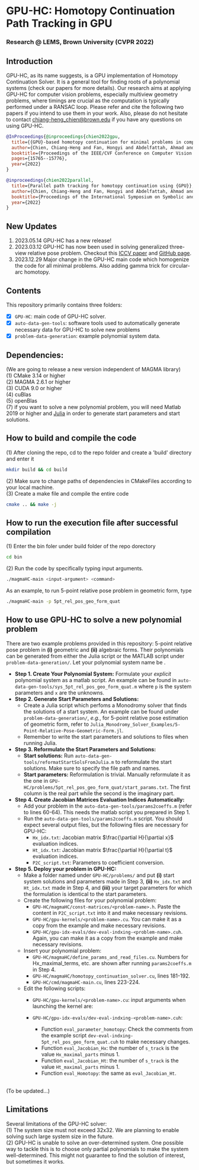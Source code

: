 # GPU-HC: Homotopy Continuation Path Tracking in GPU
### Research @ LEMS, Brown University (CVPR 2022)
## Introduction
GPU-HC, as its name suggests, is a GPU implementation of Homotopy Continuation Solver. It is a general tool for finding roots of a polynomial systems (check our papers for more details). Our research aims at applying GPU-HC for computer vision problems, especially multiview geometry problems, where timings are crucial as the computation is typically performed under a RANSAC loop. Please refer and cite the following two papers if you intend to use them in your work. Also, please do not hesitate to contact chiang-heng_chien@brown.edu if you have any questions on using GPU-HC. <br />

```BibTeX
@InProceedings{@inproceedings{chien2022gpu,
  title={{GPU}-based homotopy continuation for minimal problems in computer vision},
  author={Chien, Chiang-Heng and Fan, Hongyi and Abdelfattah, Ahmad and Tsigaridas, Elias and Tomov, Stanimire and Kimia, Benjamin},
  booktitle={Proceedings of the IEEE/CVF Conference on Computer Vision and Pattern Recognition},
  pages={15765--15776},
  year={2022}
}
```
```BibTeX
@inproceedings{chien2022parallel,
  title={Parallel path tracking for homotopy continuation using {GPU}},
  author={Chien, Chiang-Heng and Fan, Hongyi and Abdelfattah, Ahmad and Tsigaridas, Elias and Tomov, Stanimire and Kimia, Benjamin},
  booktitle={Proceedings of the International Symposium on Symbolic and Algebraic Computation},
  year={2022}
}
```

## New Updates
1. 2023.05.14 GPU-HC has a new release! <br />
2. 2023.03.12 GPU-HC has now been used in solving generalized three-view relative pose problem. Checkout this [ICCV paper](https://openaccess.thecvf.com/content/ICCV2023/papers/Ding_Minimal_Solutions_to_Generalized_Three-View_Relative_Pose_Problem_ICCV_2023_paper.pdf) and [GitHub page](https://github.com/C-H-Chien/Three_View_Generalized_Camera). <br />
3. 2023.12.29 Major change in the GPU-HC main code which homogenize the code for all minimal problems. Also adding gamma trick for circular-arc homotopy. <br />


## Contents
This repository primarily contains three folders: <br />
- [x] ``GPU-HC``: main code of GPU-HC solver. <br />
- [x] ``auto-data-gen-tools``: software tools used to automatically generate necessary data for GPU-HC to solve new problems <br />
- [x] ``problem-data-generation``: example polynomial system data. <br />

## Dependencies:
(We are going to release a new version independent of MAGMA library) <br />
(1) CMake 3.14 or higher <br />
(2) MAGMA 2.6.1 or higher <br />
(3) CUDA 9.0 or higher <br />
(4) cuBlas <br />
(5) openBlas <br />
(7) if you want to solve a new polynomial problem, you will need Matlab 2019 or higher and [Julia](https://julialang.org/downloads/) in order to generate start parameters and start solutions.

## How to build and compile the code
(1) After cloning the repo, cd to the repo folder and create a 'build' directory and enter it
```bash
mkdir build && cd build
```
(2) Make sure to change paths of dependencies in CMakeFiles according to your local machine. <br />
(3) Create a make file and compile the entire code <br />
```bash
cmake .. && make -j
```

## How to run the execution file after successful compilation
(1) Enter the bin foler under build folder of the repo dorectory
```bash
cd bin
```
(2) Run the code by specifically typing input arguments.
```bash
./magmaHC-main <input-argument> <command>
```
As an example, to run 5-point relative pose problem in geometric form, type
```bash
./magmaHC-main -p 5pt_rel_pos_geo_form_quat
```

## How to use GPU-HC to solve a new polynomial problem
There are two example problems provided in this repository: 5-point relative pose problem in __(i)__ geometric and __(ii)__ algebraic forms. Their polynomials can be generated from either the Julia script or the MATLAB script under ``problem-data-generation/``. Let your polynomial system name be <problem-name>. <br />
- **Step 1. Create Your Polynomial System:** Formulate your _explicit_ polynomial system as a matlab script. An example can be found in ``auto-data-gen-tools/sys_5pt_rel_pos_geo_form_quat.m`` where ``p`` is the system parameters and ``x`` are the unknowns. 
- **Step 2. Generate Start Parameters and Solutions:** 
	- Create a Julia script which perfoms a Monodromy solver that finds the solutions of a start system. An example can be found under ``problem-data-generation/``, _e.g._, for 5-point relative pose estimation of geometric form, refer to ``Julia_Monodromy_Solver_Examples/5-Point-Relative-Pose-Geometric-Form.jl``. <br />
	- Remember to write the start parameters and solutions to files when running Julia. <br />
- **Step 3. Reformulate the Start Parameters and Solutions:** <br />
	- **Start solutions:** Run ``auto-data-gen-tools/reformatStartSolsFromJulia.m`` to reformulate the start solutions. Make sure to specify the file path and names. <br />
	- **Start parameters:** Reformulation is trivial. Manually reformulate it as the one in ``GPU-HC/problems/5pt_rel_pos_geo_form_quat/start_params.txt``. The first column is the real part while the second is the imaginary part. <br />
- **Step 4. Create Jacobian Matrices Evaluation Indices Automatically:** <br />
	- Add your problem in the ``auto-data-gen-tools/params2coeffs.m`` (refer to lines 60-64). This needs the matlab script you prepared in Step 1. <br />
	- Run the ``auto-data-gen-tools/params2coeffs.m`` script. You should expect several output files, but the following files are necessary for GPU-HC: <br />
		- ``Hx_idx.txt``: Jacobian matrix $\frac{\partial H}{\partial x}$ evaluation indices. <br />
		- ``Ht_idx.txt``: Jacobian matrix $\frac{\partial H}{\partial t}$ evaluation indices. <br />
		- ``P2C_script.txt``: Parameters to coefficient conversion.
- **Step 5. Deploy your problem in GPU-HC:** 
	- Make a folder named <problem-name> under ``GPU-HC/problems/`` and put __(i)__ start system solutions and parameters made in Step 3, __(ii)__ ``Hx_idx.txt`` and ``Ht_idx.txt`` made in Step 4, and __(iii)__ your target parameters for which the formulation is identical to the start parameters.
	- Create the following files for your polynomial problem:
		- ``GPU-HC/magmaHC/const-matrices/<problem-name>.h``. Paste the content in ``P2C_script.txt`` into it and make necessary revisions.
		- ``GPU-HC/gpu-kernels/<problem-name>.cu``. You can make it as a copy from the example and make necessary revisions.
		- ``GPU-HC/gpu-idx-evals/dev-eval-indxing-<problem-name>.cuh``. Again, you can make it as a copy from the example and make necessary revisions.
	- Insert your polynomial problem:
		- ``GPU-HC/magmaHC/define_params_and_read_files.cu``. Numbers for Hx_maximal_terms, etc. are shown after running ``params2coeffs.m`` in Step 4.
		- ``GPU-HC/magmaHC/homotopy_continuation_solver.cu``, lines 181-192.
		- ``GPU-HC/cmd/magmaHC-main.cu``, lines 223-224.
	- Edit the following scripts:
		- ``GPU-HC/gpu-kernels/<problem-name>.cu``: input arguments when launching the kernel are: <br />

		- ``GPU-HC/gpu-idx-evals/dev-eval-indxing-<problem-name>.cuh``:
			- Function ``eval_parameter_homotopy``: Check the comments from the example script ``dev-eval-indxing-5pt_rel_pos_geo_form_quat.cuh`` to make necessary changes.
			- Function ``eval_Jacobian_Hx``: the number of ``s_track`` is the value ``Hx_maximal_parts`` minus 1.
			- Function ``eval_Jacobian_Ht``: the number of ``s_track`` is the value ``Ht_maximal_parts`` minus 1.
			- Function ``eval_Homotopy``: the same as ``eval_Jacobian_Ht``.

<br />
(To be updated...) <br />

## Limitations
Several limitations of the GPU-HC solver: <br />
(1) The system size must not exceed 32x32. We are planning to enable solving such large system size in the future. <br />
(2) GPU-HC is unable to solve an over-determined system. One possible way to tackle this is to choose only partial polynomials to make the system well-determined. This might not guarantee to find the solution of interest, but sometimes it works. <br />
